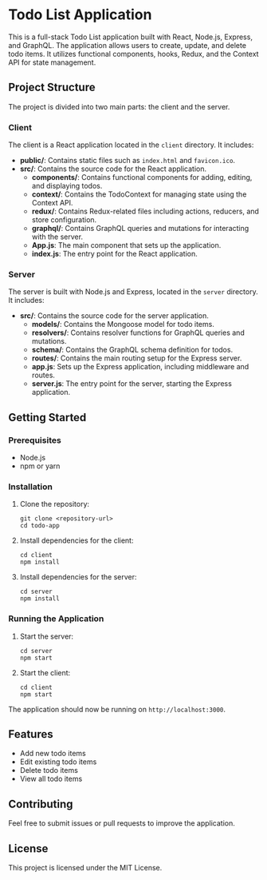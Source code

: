 # Todo List Application

This is a full-stack Todo List application built with React, Node.js, Express, and GraphQL. The application allows users to create, update, and delete todo items. It utilizes functional components, hooks, Redux, and the Context API for state management.

## Project Structure

The project is divided into two main parts: the client and the server.

### Client

The client is a React application located in the `client` directory. It includes:

- **public/**: Contains static files such as `index.html` and `favicon.ico`.
- **src/**: Contains the source code for the React application.
  - **components/**: Contains functional components for adding, editing, and displaying todos.
  - **context/**: Contains the TodoContext for managing state using the Context API.
  - **redux/**: Contains Redux-related files including actions, reducers, and store configuration.
  - **graphql/**: Contains GraphQL queries and mutations for interacting with the server.
  - **App.js**: The main component that sets up the application.
  - **index.js**: The entry point for the React application.

### Server

The server is built with Node.js and Express, located in the `server` directory. It includes:

- **src/**: Contains the source code for the server application.
  - **models/**: Contains the Mongoose model for todo items.
  - **resolvers/**: Contains resolver functions for GraphQL queries and mutations.
  - **schema/**: Contains the GraphQL schema definition for todos.
  - **routes/**: Contains the main routing setup for the Express server.
  - **app.js**: Sets up the Express application, including middleware and routes.
  - **server.js**: The entry point for the server, starting the Express application.

## Getting Started

### Prerequisites

- Node.js
- npm or yarn

### Installation

1. Clone the repository:
   ```
   git clone <repository-url>
   cd todo-app
   ```

2. Install dependencies for the client:
   ```
   cd client
   npm install
   ```

3. Install dependencies for the server:
   ```
   cd server
   npm install
   ```

### Running the Application

1. Start the server:
   ```
   cd server
   npm start
   ```

2. Start the client:
   ```
   cd client
   npm start
   ```

The application should now be running on `http://localhost:3000`.

## Features

- Add new todo items
- Edit existing todo items
- Delete todo items
- View all todo items

## Contributing

Feel free to submit issues or pull requests to improve the application. 

## License

This project is licensed under the MIT License.
